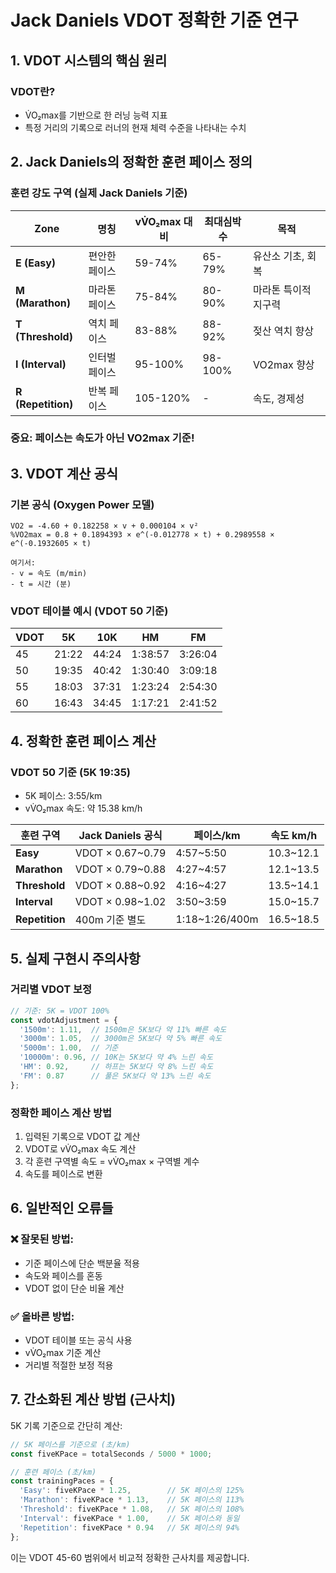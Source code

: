 # Jack Daniels VDOT 정확한 기준 연구

## 1. VDOT 시스템의 핵심 원리

### VDOT란?
- V̇O₂max를 기반으로 한 러닝 능력 지표
- 특정 거리의 기록으로 러너의 현재 체력 수준을 나타내는 수치

## 2. Jack Daniels의 정확한 훈련 페이스 정의

### 훈련 강도 구역 (실제 Jack Daniels 기준)

| Zone | 명칭 | vV̇O₂max 대비 | 최대심박수 | 목적 |
|------|------|-------------|-----------|------|
| **E (Easy)** | 편안한 페이스 | 59-74% | 65-79% | 유산소 기초, 회복 |
| **M (Marathon)** | 마라톤 페이스 | 75-84% | 80-90% | 마라톤 특이적 지구력 |
| **T (Threshold)** | 역치 페이스 | 83-88% | 88-92% | 젖산 역치 향상 |
| **I (Interval)** | 인터벌 페이스 | 95-100% | 98-100% | VO2max 향상 |
| **R (Repetition)** | 반복 페이스 | 105-120% | - | 속도, 경제성 |

### 중요: 페이스는 속도가 아닌 VO2max 기준!

## 3. VDOT 계산 공식

### 기본 공식 (Oxygen Power 모델)
```
VO2 = -4.60 + 0.182258 × v + 0.000104 × v²
%VO2max = 0.8 + 0.1894393 × e^(-0.012778 × t) + 0.2989558 × e^(-0.1932605 × t)

여기서:
- v = 속도 (m/min)
- t = 시간 (분)
```

### VDOT 테이블 예시 (VDOT 50 기준)

| VDOT | 5K | 10K | HM | FM |
|------|-----|-----|-----|-----|
| 45 | 21:22 | 44:24 | 1:38:57 | 3:26:04 |
| 50 | 19:35 | 40:42 | 1:30:40 | 3:09:18 |
| 55 | 18:03 | 37:31 | 1:23:24 | 2:54:30 |
| 60 | 16:43 | 34:45 | 1:17:21 | 2:41:52 |

## 4. 정확한 훈련 페이스 계산

### VDOT 50 기준 (5K 19:35)
- 5K 페이스: 3:55/km
- vV̇O₂max 속도: 약 15.38 km/h

| 훈련 구역 | Jack Daniels 공식 | 페이스/km | 속도 km/h |
|-----------|------------------|----------|-----------|
| **Easy** | VDOT × 0.67~0.79 | 4:57~5:50 | 10.3~12.1 |
| **Marathon** | VDOT × 0.79~0.88 | 4:27~4:57 | 12.1~13.5 |
| **Threshold** | VDOT × 0.88~0.92 | 4:16~4:27 | 13.5~14.1 |
| **Interval** | VDOT × 0.98~1.02 | 3:50~3:59 | 15.0~15.7 |
| **Repetition** | 400m 기준 별도 | 1:18~1:26/400m | 16.5~18.5 |

## 5. 실제 구현시 주의사항

### 거리별 VDOT 보정
```javascript
// 기준: 5K = VDOT 100%
const vdotAdjustment = {
  '1500m': 1.11,  // 1500m은 5K보다 약 11% 빠른 속도
  '3000m': 1.05,  // 3000m은 5K보다 약 5% 빠른 속도  
  '5000m': 1.00,  // 기준
  '10000m': 0.96, // 10K는 5K보다 약 4% 느린 속도
  'HM': 0.92,     // 하프는 5K보다 약 8% 느린 속도
  'FM': 0.87      // 풀은 5K보다 약 13% 느린 속도
};
```

### 정확한 페이스 계산 방법
1. 입력된 기록으로 VDOT 값 계산
2. VDOT로 vV̇O₂max 속도 계산
3. 각 훈련 구역별 속도 = vV̇O₂max × 구역별 계수
4. 속도를 페이스로 변환

## 6. 일반적인 오류들

### ❌ 잘못된 방법:
- 기준 페이스에 단순 백분율 적용
- 속도와 페이스를 혼동
- VDOT 없이 단순 비율 계산

### ✅ 올바른 방법:
- VDOT 테이블 또는 공식 사용
- vV̇O₂max 기준 계산
- 거리별 적절한 보정 적용

## 7. 간소화된 계산 방법 (근사치)

5K 기록 기준으로 간단히 계산:
```javascript
// 5K 페이스를 기준으로 (초/km)
const fiveKPace = totalSeconds / 5000 * 1000;

// 훈련 페이스 (초/km)
const trainingPaces = {
  'Easy': fiveKPace * 1.25,        // 5K 페이스의 125%
  'Marathon': fiveKPace * 1.13,    // 5K 페이스의 113%
  'Threshold': fiveKPace * 1.08,   // 5K 페이스의 108%
  'Interval': fiveKPace * 1.00,    // 5K 페이스와 동일
  'Repetition': fiveKPace * 0.94   // 5K 페이스의 94%
};
```

이는 VDOT 45-60 범위에서 비교적 정확한 근사치를 제공합니다.